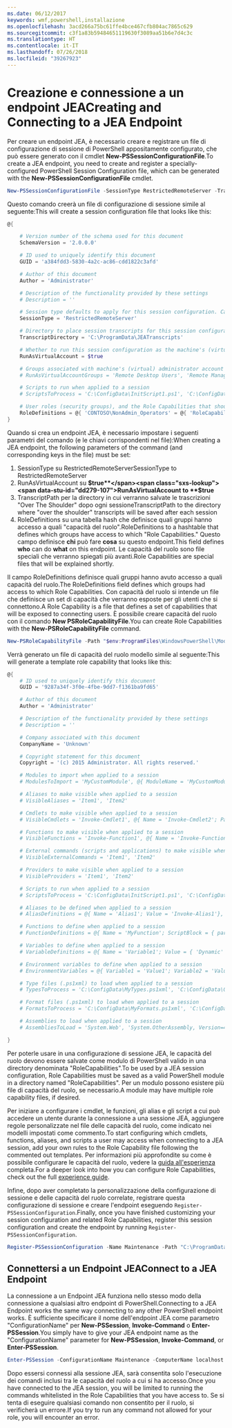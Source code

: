 ```yaml
---
ms.date: 06/12/2017
keywords: wmf,powershell,installazione
ms.openlocfilehash: 3acd266a75bc61ffe4bce467cfb804ac7865c629
ms.sourcegitcommit: c3f1a83b59484651119630f3089aa51b6e7d4c3c
ms.translationtype: HT
ms.contentlocale: it-IT
ms.lasthandoff: 07/26/2018
ms.locfileid: "39267923"
---
```

# <a name="creating-and-connecting-to-a-jea-endpoint"></a><span data-ttu-id="dd279-102">Creazione e connessione a un endpoint JEA</span><span class="sxs-lookup"><span data-stu-id="dd279-102">Creating and Connecting to a JEA Endpoint</span></span>

<span data-ttu-id="dd279-103">Per creare un endpoint JEA, è necessario creare e registrare un file di configurazione di sessione di PowerShell appositamente configurato, che può essere generato con il cmdlet **New-PSSessionConfigurationFile**.</span><span class="sxs-lookup"><span data-stu-id="dd279-103">To create a JEA endpoint, you need to create and register a specially-configured PowerShell Session Configuration file, which can be generated with the **New-PSSessionConfigurationFile** cmdlet.</span></span>

```powershell
New-PSSessionConfigurationFile -SessionType RestrictedRemoteServer -TranscriptDirectory "C:\ProgramData\JEATranscripts" -RunAsVirtualAccount -RoleDefinitions @{ 'CONTOSO\NonAdmin_Operators' = @{ RoleCapabilities = 'Maintenance' }} -Path "$env:ProgramData\JEAConfiguration\Demo.pssc"
```

<span data-ttu-id="dd279-104">Questo comando creerà un file di configurazione di sessione simile al seguente:</span><span class="sxs-lookup"><span data-stu-id="dd279-104">This will create a session configuration file that looks like this:</span></span>

```powershell
@{

    # Version number of the schema used for this document
    SchemaVersion = '2.0.0.0'

    # ID used to uniquely identify this document
    GUID = 'a384fdd3-5830-4a2c-ac86-cdd1822c3afd'

    # Author of this document
    Author = 'Administrator'

    # Description of the functionality provided by these settings
    # Description = ''

    # Session type defaults to apply for this session configuration. Can be 'RestrictedRemoteServer' (recommended), 'Empty', or 'Default'
    SessionType = 'RestrictedRemoteServer'

    # Directory to place session transcripts for this session configuration
    TranscriptDirectory = 'C:\ProgramData\JEATranscripts'

    # Whether to run this session configuration as the machine's (virtual) administrator account
    RunAsVirtualAccount = $true

    # Groups associated with machine's (virtual) administrator account
    # RunAsVirtualAccountGroups = 'Remote Desktop Users', 'Remote Management Users'

    # Scripts to run when applied to a session
    # ScriptsToProcess = 'C:\ConfigData\InitScript1.ps1', 'C:\ConfigData\InitScript2.ps1'

    # User roles (security groups), and the Role Capabilities that should be applied to them when applied to a session
    RoleDefinitions = @{ 'CONTOSO\NonAdmin_Operators' = @{ 'RoleCapabilities' = 'Maintenance' } }
}
```

<span data-ttu-id="dd279-105">Quando si crea un endpoint JEA, è necessario impostare i seguenti parametri del comando (e le chiavi corrispondenti nel file):</span><span class="sxs-lookup"><span data-stu-id="dd279-105">When creating a JEA endpoint, the following parameters of the command (and corresponding keys in the file) must be set:</span></span>

1. <span data-ttu-id="dd279-106">SessionType su RestrictedRemoteServer</span><span class="sxs-lookup"><span data-stu-id="dd279-106">SessionType to RestrictedRemoteServer</span></span>
2. <span data-ttu-id="dd279-107">RunAsVirtualAccount su **$true**</span><span class="sxs-lookup"><span data-stu-id="dd279-107">RunAsVirtualAccount to **$true**</span></span>
3. <span data-ttu-id="dd279-108">TranscriptPath per la directory in cui verranno salvate le trascrizioni "Over The Shoulder" dopo ogni sessione</span><span class="sxs-lookup"><span data-stu-id="dd279-108">TranscriptPath to the directory where "over the shoulder" transcripts will be saved after each session</span></span>
4. <span data-ttu-id="dd279-109">RoleDefinitions su una tabella hash che definisce quali gruppi hanno accesso a quali "capacità del ruolo".</span><span class="sxs-lookup"><span data-stu-id="dd279-109">RoleDefinitions to a hashtable that defines which groups have access to which "Role Capabilities."</span></span> <span data-ttu-id="dd279-110">Questo campo definisce **chi** può fare **cosa** su questo endpoint.</span><span class="sxs-lookup"><span data-stu-id="dd279-110">This field defines **who** can do **what** on this endpoint.</span></span> <span data-ttu-id="dd279-111">Le capacità del ruolo sono file speciali che verranno spiegati più avanti.</span><span class="sxs-lookup"><span data-stu-id="dd279-111">Role Capabilities are special files that will be explained shortly.</span></span>

<span data-ttu-id="dd279-112">Il campo RoleDefinitions definisce quali gruppi hanno avuto accesso a quali capacità del ruolo.</span><span class="sxs-lookup"><span data-stu-id="dd279-112">The RoleDefinitions field defines which groups had access to which Role Capabilities.</span></span> <span data-ttu-id="dd279-113">Con capacità del ruolo si intende un file che definisce un set di capacità che verranno esposte per gli utenti che si connettono.</span><span class="sxs-lookup"><span data-stu-id="dd279-113">A Role Capability is a file that defines a set of capabilities that will be exposed to connecting users.</span></span>
<span data-ttu-id="dd279-114">È possibile creare capacità del ruolo con il comando **New PSRoleCapabilityFile**.</span><span class="sxs-lookup"><span data-stu-id="dd279-114">You can create Role Capabilities with the **New-PSRoleCapabilityFile** command.</span></span>

```powershell
New-PSRoleCapabilityFile -Path "$env:ProgramFiles\WindowsPowerShell\Modules\DemoModule\RoleCapabilities\Maintenance.psrc"
```

<span data-ttu-id="dd279-115">Verrà generato un file di capacità del ruolo modello simile al seguente:</span><span class="sxs-lookup"><span data-stu-id="dd279-115">This will generate a template role capability that looks like this:</span></span>

```powershell
@{
    # ID used to uniquely identify this document
    GUID = '9287a34f-3f0e-4fbe-9dd7-f1361ba9fd65'

    # Author of this document
    Author = 'Administrator'

    # Description of the functionality provided by these settings
    # Description = ''

    # Company associated with this document
    CompanyName = 'Unknown'

    # Copyright statement for this document
    Copyright = '(c) 2015 Administrator. All rights reserved.'

    # Modules to import when applied to a session
    # ModulesToImport = 'MyCustomModule', @{ ModuleName = 'MyCustomModule'; ModuleVersion = '1.0.0.0'; GUID = '4d30d5f0-cb16-4898-812d-f20a6c596bdf' }

    # Aliases to make visible when applied to a session
    # VisibleAliases = 'Item1', 'Item2'

    # Cmdlets to make visible when applied to a session
    # VisibleCmdlets = 'Invoke-Cmdlet1', @{ Name = 'Invoke-Cmdlet2'; Parameters = @{ Name = 'Parameter1'; ValidateSet = 'Item1', 'Item2' }, @{ Name = 'Parameter2'; ValidatePattern = 'L*' } }

    # Functions to make visible when applied to a session
    # VisibleFunctions = 'Invoke-Function1', @{ Name = 'Invoke-Function2'; Parameters = @{ Name = 'Parameter1'; ValidateSet = 'Item1', 'Item2' }, @{ Name = 'Parameter2'; ValidatePattern = 'L*' } }

    # External commands (scripts and applications) to make visible when applied to a session
    # VisibleExternalCommands = 'Item1', 'Item2'

    # Providers to make visible when applied to a session
    # VisibleProviders = 'Item1', 'Item2'

    # Scripts to run when applied to a session
    # ScriptsToProcess = 'C:\ConfigData\InitScript1.ps1', 'C:\ConfigData\InitScript2.ps1'

    # Aliases to be defined when applied to a session
    # AliasDefinitions = @{ Name = 'Alias1'; Value = 'Invoke-Alias1'}, @{ Name = 'Alias2'; Value = 'Invoke-Alias2'}

    # Functions to define when applied to a session
    # FunctionDefinitions = @{ Name = 'MyFunction'; ScriptBlock = { param($MyInput) $MyInput } }

    # Variables to define when applied to a session
    # VariableDefinitions = @{ Name = 'Variable1'; Value = { 'Dynamic' + 'InitialValue' } }, @{ Name = 'Variable2'; Value = 'StaticInitialValue' }

    # Environment variables to define when applied to a session
    # EnvironmentVariables = @{ Variable1 = 'Value1'; Variable2 = 'Value2' }

    # Type files (.ps1xml) to load when applied to a session
    # TypesToProcess = 'C:\ConfigData\MyTypes.ps1xml', 'C:\ConfigData\OtherTypes.ps1xml'

    # Format files (.ps1xml) to load when applied to a session
    # FormatsToProcess = 'C:\ConfigData\MyFormats.ps1xml', 'C:\ConfigData\OtherFormats.ps1xml'

    # Assemblies to load when applied to a session
    # AssembliesToLoad = 'System.Web', 'System.OtherAssembly, Version=4.0.0.0, Culture=neutral, PublicKeyToken=b03f5f7f11d50a3a'

}
```

<span data-ttu-id="dd279-116">Per poterle usare in una configurazione di sessione JEA, le capacità del ruolo devono essere salvate come modulo di PowerShell valido in una directory denominata "RoleCapabilities".</span><span class="sxs-lookup"><span data-stu-id="dd279-116">To be used by a JEA session configuration, Role Capabilities must be saved as a valid PowerShell module in a directory named "RoleCapabilities".</span></span> <span data-ttu-id="dd279-117">Per un modulo possono esistere più file di capacità del ruolo, se necessario.</span><span class="sxs-lookup"><span data-stu-id="dd279-117">A module may have multiple role capability files, if desired.</span></span>

<span data-ttu-id="dd279-118">Per iniziare a configurare i cmdlet, le funzioni, gli alias e gli script a cui può accedere un utente durante la connessione a una sessione JEA, aggiungere regole personalizzate nel file delle capacità del ruolo, come indicato nei modelli impostati come commento.</span><span class="sxs-lookup"><span data-stu-id="dd279-118">To start configuring which cmdlets, functions, aliases, and scripts a user may access when connecting to a JEA session, add your own rules to the Role Capability file following the commented out templates.</span></span> <span data-ttu-id="dd279-119">Per informazioni più approfondite su come è possibile configurare le capacità del ruolo, vedere la [guida all'esperienza](http://aka.ms/JEA) completa.</span><span class="sxs-lookup"><span data-stu-id="dd279-119">For a deeper look into how you can configure Role Capabilities, check out the full [experience guide](http://aka.ms/JEA).</span></span>

<span data-ttu-id="dd279-120">Infine, dopo aver completato la personalizzazione della configurazione di sessione e delle capacità del ruolo correlate, registrare questa configurazione di sessione e creare l'endpoint eseguendo `Register-PSSessionConfiguration`.</span><span class="sxs-lookup"><span data-stu-id="dd279-120">Finally, once you have finished customizing your session configuration and related Role Capabilities, register this session configuration and create the endpoint by running `Register-PSSessionConfiguration`.</span></span>

```powershell
Register-PSSessionConfiguration -Name Maintenance -Path "C:\ProgramData\JEAConfiguration\Demo.pssc"
```

## <a name="connect-to-a-jea-endpoint"></a><span data-ttu-id="dd279-121">Connettersi a un Endpoint JEA</span><span class="sxs-lookup"><span data-stu-id="dd279-121">Connect to a JEA Endpoint</span></span>

<span data-ttu-id="dd279-122">La connessione a un Endpoint JEA funziona nello stesso modo della connessione a qualsiasi altro endpoint di PowerShell.</span><span class="sxs-lookup"><span data-stu-id="dd279-122">Connecting to a JEA Endpoint works the same way connecting to any other PowerShell endpoint works.</span></span>
<span data-ttu-id="dd279-123">È sufficiente specificare il nome dell'endpoint JEA come parametro "ConfigurationName" per **New-PSSession**, **Invoke-Command** o **Enter-PSSession**.</span><span class="sxs-lookup"><span data-stu-id="dd279-123">You simply have to give your JEA endpoint name as the "ConfigurationName" parameter for **New-PSSession**, **Invoke-Command**, or **Enter-PSSession**.</span></span>

```powershell
Enter-PSSession -ConfigurationName Maintenance -ComputerName localhost
```

<span data-ttu-id="dd279-124">Dopo essersi connessi alla sessione JEA, sarà consentita solo l'esecuzione dei comandi inclusi tra le capacità del ruolo a cui si ha accesso.</span><span class="sxs-lookup"><span data-stu-id="dd279-124">Once you have connected to the JEA session, you will be limited to running the commands whitelisted in the Role Capabilities that you have access to.</span></span> <span data-ttu-id="dd279-125">Se si tenta di eseguire qualsiasi comando non consentito per il ruolo, si verificherà un errore.</span><span class="sxs-lookup"><span data-stu-id="dd279-125">If you try to run any command not allowed for your role, you will encounter an error.</span></span>
